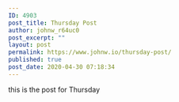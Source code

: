```yaml
---
ID: 4903
post_title: Thursday Post
author: johnw_r64uc0
post_excerpt: ""
layout: post
permalink: https://www.johnw.io/thursday-post/
published: true
post_date: 2020-04-30 07:18:34
---
```

this is the post for Thursday